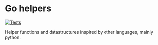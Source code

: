 # Go helpers 
[![Tests](https://github.com/bgaudino/go-helpers/actions/workflows/test.yaml/badge.svg?branch=main)](https://github.com/bgaudino/go-helpers/actions/workflows/test.yaml)

Helper functions and datastructures inspired by other languages, mainly python.
